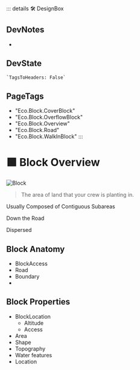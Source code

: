 ::: details 🛠 <dev>DesignBox</dev>

## DevNotes

-

## DevState

```py
`TagsToHeaders: False`
```

<h2>PageTags</h2>

- "Eco.Block.CoverBlock"
- "Eco.Block.OverflowBlock"
- "Eco.Block.Overview"
- "Eco.Block.Road"
- "Eco.Block.WalkInBlock"
:::

# 🟩  <eco>Block Overview</eco>

![Block](/Eco/Block.png)

> The area of land that your crew is planting in.

Usually Composed of Contiguous Subareas

Down the Road

Dispersed

## Block Anatomy

- BlockAccess
- Road
- Boundary
-

## Block Properties

- BlockLocation
    - Altitude
    - Access
- Area
- Shape
- Topography
- Water features
- Location
